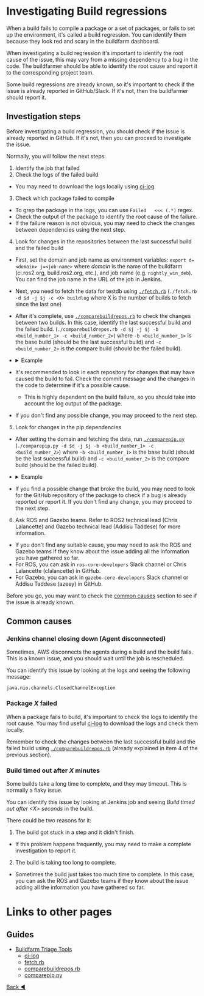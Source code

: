 # Investigating Build regressions

When a build fails to compile a package or a set of packages, or fails to set up the environment, it's called a build regression. You can identify them because they look red and scary in the buildfarm dashboard.

When investigating a build regression it's important to identify the root cause of the issue, this may vary from a missing dependency to a bug in the code. The buildfarmer should be able to identify the root cause and report it to the corresponding project team.

Some build regressions are already known, so it's important to check if the issue is already reported in GitHub/Slack. If it's not, then the buildfarmer should report it.


## Investigation steps

Before investigating a build regression, you should check if the issue is already reported in GitHub. If it's not, then you can proceed to investigate the issue.

Normally, you will follow the next steps:

1. Identify the job that failed
2. Check the logs of the failed build
  * You may need to download the logs locally using [ci-log](./buildfarmer_triage_tools.md#ci-log)
3. Check which package failed to compile
  * To grep the package in the logs, you can use `Failed   <<< (.*)` regex.
  * Check the output of the package to identify the root cause of the failure.
  * If the failure reason is not obvious, you may need to check the changes between dependencies using the next step.
4. Look for changes in the repositories between the last successful build and the failed build
  * First, set the domain and job name as environment variables: `export d=<domain> j=<job-name>` where _domain_ is the name of the buildfarm (ci.ros2.org, build.ros2.org, etc.), and job name (e.g. `nightly_win_deb`). You can find the job name in the URL of the job in Jenkins.
  * Next, you need to fetch the data for testdb using [`./fetch.rb`](./buildfarmer_triage_tools.md#fetchrb) (`./fetch.rb -d $d -j $j -c <X> buildlog` where X is the number of builds to fetch since the last one)
  * After it's complete, use [`./comparebuildrepos.rb`](./buildfarmer_triage_tools.md#comparebuildreposrb) to check the changes between two builds. In this case, identify the last successful build and the failed build. (`./comparebuildrepos.rb -d $j -j $j -b <build_number_1> -c <build_number_2>`) where `-b <build_number_1>` is the base build (should be the last successful build) and `-c <build_number_2>` is the compare build (should be the failed build).
  * <details><summary>Example</summary>
    
    Check differences between build 100 and 101 of the `nightly_win_deb` job in the `ci.ros2.org` buildfarm:

    ```bash
    export d=ci.ros2.org j=nightly_win_deb
    ./fetch.rb -d $d -j $j -c 2 buildlog # Supposing the last build was 101
    ./comparebuildrepos.rb -d $d -j $j -b 100 -c 101
    ```

    </details>
  * It's recommended to look in each repository for changes that may have caused the build to fail. Check the commit message and the changes in the code to determine if it's a possible cause.
    * This is highly dependent on the build failure, so you should take into account the log output of the package.
  * If you don't find any possible change, you may proceed to the next step.
5. Look for changes in the pip dependencies
  * After setting the domain and fetching the data, run [`./comparepip.py`](./buildfarmer_triage_tools.md#comparepippy) (`./comparepip.py -d $d -j $j -b <build_number_1> -c <build_number_2>`) where `-b <build_number_1>` is the base build (should be the last successful build) and `-c <build_number_2>` is the compare build (should be the failed build).
  * <details><summary>Example</summary>
    
    Check differences between build 100 and 101 of the `nightly_win_deb` job in the `ci.ros2.org` buildfarm:

    ```bash
    export d=ci.ros2.org j=nightly_win_deb
    ./fetch.rb -d $d -j $j -c 2 buildlog # Supposing the last build was 101
    ./comparepip.py -d $d -j $j -b 100 -c 101
    ```

    </details>
  * If you find a possible change that broke the build, you may need to look for the GitHub repository of the package to check if a bug is already reported or report it. If you don't find any change, you may proceed to the next step.
6. Ask ROS and Gazebo teams. Refer to ROS2 technical lead (Chris Lalancette) and Gazebo technical lead (Addisu Taddese) for more information.
  * If you don't find any suitable cause, you may need to ask the ROS and Gazebo teams if they know about the issue adding all the information you have gathered so far.
  * For ROS, you can ask in `ros-core-developers` Slack channel or Chris Lalancette (clalancette) in GitHub.
  * For Gazebo, you can ask in `gazebo-core-developers` Slack channel or Addisu Taddese (azeey) in GitHub.

Before you go, you may want to check the [common causes](#common-causes) section to see if the issue is already known.

## Common causes

### Jenkins channel closing down (Agent disconnected)

Sometimes, AWS disconnects the agents during a build and the build fails. This is a known issue, and you should wait until the job is rescheduled.

You can identify this issue by looking at the logs and seeing the following message:

```
java.nio.channels.ClosedChannelException
```

### Package *X* failed

When a package fails to build, it's important to check the logs to identify the root cause. You may find useful [ci-log](./buildfarmer_triage_tools.md#ci-log) to download the logs and check them locally.

Remember to check the changes between the last successful build and the failed build using [`./comparebuildrepos.rb`](./buildfarmer_triage_tools.md#comparebuildreposrb) (already explained in item 4 of the previous section).

### Build timed out after *X* minutes

Some builds take a long time to complete, and they may timeout. This is normally a flaky issue.

You can identify this issue by looking at Jenkins job and seeing _Build timed out after \<X> seconds_ in the build.

There could be two reasons for it:
1. The build got stuck in a step and it didn't finish.
  * If this problem happens frequently, you may need to make a complete investigation to report it.
2. The build is taking too long to complete.
  * Sometimes the build just takes too much time to complete. In this case, you can ask the ROS and Gazebo teams if they know about the issue adding all the information you have gathered so far.

# Links to other pages

## Guides

* [Buildfarm Triage Tools](./buildfarmer_triage_tools.md)
  * [ci-log](./buildfarmer_triage_tools.md#ci-log)
  * [fetch.rb](./buildfarmer_triage_tools.md#fetchrb)
  * [comparebuildrepos.rb](./buildfarmer_triage_tools.md#comparebuildreposrb)
  * [comparepip.py](./buildfarmer_triage_tools.md#comparepippy)

[Back :arrow_backward: ](../index.md)

